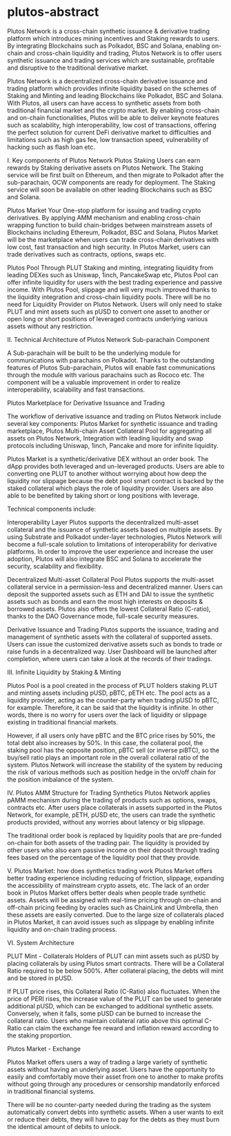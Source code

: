 # plutos-abstract
Plutos Network is a cross-chain synthetic issuance & derivative trading platform which introduces mining incentives and Staking rewards to users. By integrating Blockchains such as Polkadot, BSC and Solana, enabling on-chain and cross-chain liquidity and trading, Plutos Network is to offer users synthetic issuance and trading services which are sustainable, profitable and disruptive to the traditional derivative market. 

Plutos Network is a decentralized cross-chain derivative issuance and trading platform which provides infinite liquidity based on the schemes of Staking and Minting and leading Blockchains like Polkadot, BSC and Solana. With Plutos, all users can have access to synthetic assets from both traditional financial market and the crypto market. By enabling cross-chain and on-chain functionalities, Plutos will be able to deliver keynote features such as scalability, high interoperability, low cost of transactions, offering the perfect solution for current DeFi derivative market to difficulties and limitations such as high gas fee, low transaction speed, vulnerability of hacking such as flash loan etc. 

I. Key components of Plutos Network
Plutos Staking
Users can earn rewards by Staking derivative assets on Plutos Network. The Staking service will be first built on Ethereum, and then migrate to Polkadot after the sub-parachain, OCW components are ready for deployment. The Staking service will soon be available on other leading Blockchains such as BSC and Solana. 

Plutos Market
Your One-stop platform for issuing and trading crypto derivatives. By applying AMM mechanism and enabling cross-chain wrapping function to build chain-bridges between mainstream assets of Blockchains including Ethereum, Polkadot, BSC and Solana, Plutos Market will be the marketplace when users can trade cross-chain derivatives with low cost, fast transaction and high security. In Plutos Market, users can trade derivatives such as contracts, options, swaps etc. 

Plutos Pool
Through PLUT Staking and minting, integrating liquidity from leading DEXes such as Uniswap, 1inch, PancakeSwap etc, Plutos Pool can offer infinite liquidity for users with the best trading experience and passive income. With Plutos Pool, slippage and will very much improved thanks to the liquidity integration and cross-chain liquidity pools. There will be no need for Liquidity Provider on Plutos Network. Users will only need to stake PLUT and mint assets such as pUSD to convert one asset to another or open long or short positions of leveraged contracts underlying various assets without any restriction.

II. Technical Architecture of Plutos Network
Sub-parachain Component 

A Sub-parachain will be built to be the underlying module for communications with parachains on Polkadot. Thanks to the outstanding features of Plutos Sub-parachain, Plutos will enable fast communications through the module with various parachains such as Rococo etc. The component will be a valuable improvement in order to realize interoperability, scalability and fast transactions. 

Plutos Marketplace for Derivative Issuance and Trading

The workflow of derivative issuance and trading on Plutos Network include several key components: Plutos Market for synthetic issuance and trading marketplace, Plutos Multi-chain Asset Collateral Pool for aggregating all assets on Plutos Network, Integration with leading liquidity and swap protocols including Uniswap, 1inch, Pancake and more for infinite liquidity. 

Plutos Market is a synthetic/derivative DEX without an order book. The dApp provides both leveraged and un-leveraged products. Users are able to converting one PLUT to another without worrying about how deep the liquidity nor slippage because the debt pool smart contract is backed by the staked collateral which plays the role of liquidity provider. Users are also able to be benefited by taking short or long positions with leverage. 

Technical components include: 

Interoperability Layer 
Plutos supports the decentralized multi-asset collateral and the issuance of synthetic assets based on multiple assets. By using Substrate and Polkadot under-layer technologies, Plutos Network will become a full-scale solution to limitations of interoperability for derivative platforms. In order to improve the user experience and increase the user adoption, Plutos will also integrate BSC and Solana to accelerate the security, scalability and flexibility.

Decentralized Multi-asset Collateral Pool 
Plutos supports the multi-asset collateral service in a permission-less and decentralized manner. Users can deposit the supported assets such as ETH and DAI to issue the synthetic assets such as bonds and earn the most high interests on deposits & borrowed assets. Plutos also offers the lowest Collateral Ratio (C-ratio), thanks to the DAO Governance mode, full-scale security measures.  

Derivative Issuance and Trading 
Plutos supports the issuance, trading and management of synthetic assets with the collateral of supported assets. Users can issue the customized derivative assets such as bonds to trade or raise funds in a decentralized way. User Dashboard will be launched after completion, where users can take a look at the records of their tradings. 

III. Infinite Liquidity by Staking & Minting 

Plutos Pool is a pool created in the process of PLUT holders staking PLUT and minting assets including pUSD, pBTC, pETH etc.  The pool acts as a liquidity provider, acting as the counter-party when trading pUSD to pBTC, for example. Therefore, it can be said that the liquidity is infinite. In other words, there is no worry for users over the lack of liquidity or slippage existing in traditional financial markets. 

However, if all users only have pBTC and the BTC price rises by 50%, the total debt also increases by 50%. In this case, the collateral pool, the staking pool has the opposite position, pBTC sell (or inverse piBTC), so the buy/sell ratio plays an important role in the overall collateral ratio of the system. Plutos Network will increase the stability of the system by reducing the risk of various methods such as position hedge in the on/off chain for the position imbalance of the system.

IV. Plutos AMM Structure for Trading Synthetics
Plutos Network applies pAMM mechanism during the trading of products such as options, swaps, contracts etc. 
After users place collaterals in assets supported in the Plutos Network, for example, pETH, pUSD etc, the users can trade the synthetic products provided, without any worries about latency or big slippage. 

The traditional order book is replaced by liquidity pools that are pre-funded on-chain for both assets of the trading pair. The liquidity is provided by other users who also earn passive income on their deposit through trading fees based on the percentage of the liquidity pool that they provide.

V. Plutos Market: how does synthetics trading work
Plutos Market offers better trading experience including reducing of friction, slippage, expanding the accessibility of mainstream crypto assets, etc. 
The lack of an order book in Plutos Market offers better deals when people trade synthetic assets. Assets will be assigned with real-time pricing through on-chain and off-chain pricing feeding by oracles such as ChainLink and Umbrella, then these assets are easily converted. Due to the large size of collaterals placed in Plutos Market, it can avoid issues such as slippage by enabling infinite liquidity and on-chain trading process. 

VI. System Architecture

PLUT Mint - Collaterals
Holders of PLUT can mint assets such as pUSD by placing collaterals by using Plutos smart contracts. There will be a Collateral Ratio required to be below 500%. After collateral placing, the debts will mint and be stored in pUSD. 

If PLUT price rises, this Collateral Ratio (C-Ratio) also fluctuates. When the price of PERI rises, the increase value of the PLUT can be used to generate additional pUSD, which can be exchanged to additional synthetic assets. Conversely, when it falls, some pUSD can be burned to increase the collateral ratio. Users who maintain collateral ratio above this optimal C-Ratio can claim the exchange fee reward and inflation reward according to the staking proportion.

Plutos Market - Exchange

Plutos Market offers users a way of trading a large variety of synthetic assets without having an underlying asset. Users have the opportunity to easily and comfortably move their asset from one to another to make profits without going through any procedures or censorship mandatorily enforced in traditional financial systems.

There will be no counter-party needed during the trading as the system automatically convert debts into synthetic assets. When a user wants to exit or reduce their debts, they will have to pay for the debts as they must burn the identical amount of debits to unlock. 

